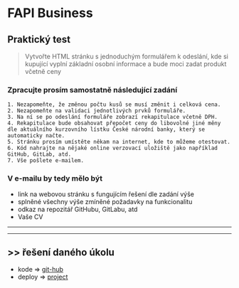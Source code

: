 # FAPI Business

## Praktický test

> Vytvořte HTML stránku s jednoduchým formulářem k odeslání, kde si kupující vyplní základní osobní informace a bude moci zadat produkt včetně ceny

### Zpracujte prosím samostatně následující zadání

    1. Nezapomeňte, že změnou počtu kusů se musí změnit i celková cena.
    2. Nezapomeňte na validaci jednotlivých prvků formuláře.
    3. Na ní se po odeslání formuláře zobrazí rekapitulace včetně DPH.
    4. Rekapitulace bude obsahovat přepočet ceny do libovolné jiné měny dle aktuálního kurzovního lístku České národní banky, který se automaticky načte.
    5. Stránku prosím umístěte někam na internet, kde to můžeme otestovat.
    6. Kód nahrajte na nějaké online verzovací uložiště jako například GitHub, GitLab, atd. 
    7. Vše pošlete e-mailem.

### V e-mailu by tedy mělo být

- link na webovou stránku s fungujícím řešení dle zadání výše
- splněné všechny výše zmíněné požadavky na funkcionalitu
- odkaz na repozitář GitHubu, GitLabu, atd
- Vaše CV

---
---

## >> řešení daného úkolu

- kode => [git-hub][git-hub]
- deploy => [project][project]

<!-- links -->
[git-hub]:https://github.com/MIU-cz/My_works/tree/master/FAPI-currency-form
[project]:https://miu.jecool.net/new_sites/FAPI-currency-form/index.html
